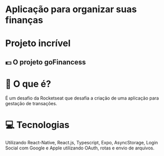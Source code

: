
# Aplicação para organizar suas finanças

# Projeto incrível


## 💵 O projeto goFinancess 

# 🤔 O que é?

É um desafio da Rocketseat que desafia a criação de uma aplicação para gestação de transações. 

# 💻 Tecnologias

Utilizando React-Native, React.js, Typescript, Expo, AsyncStorage, Login Social com Google e Apple utilizando OAuth, rotas e envio de arquivos. 